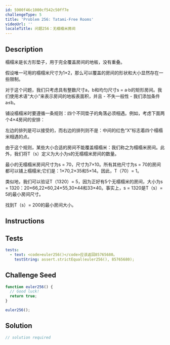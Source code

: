 ```yaml
---
id: 5900f46c1000cf542c50ff7e
challengeType: 5
title: 'Problem 256: Tatami-Free Rooms'
videoUrl: ''
localeTitle: 问题256：无榻榻米房间
---
```


## Description
<section id="description">榻榻米是长方形垫子，用于完全覆盖房间的地板，没有重叠。 <p>假设唯一可用的榻榻米尺寸为1×2，那么可以覆盖的房间的形状和大小显然存在一些限制。 </p><p>对于这个问题，我们只考虑具有整数尺寸a，b和均匀尺寸s = a·b的矩形房间。我们使用术语“大小”来表示房间的地板表面积，并且 - 不失一般性 - 我们添加条件a≤b。 </p><p>铺设榻榻米时要遵循一条规则：四个不同垫子的角落必须相遇。例如，考虑下面两个4×4房间的安排： </p><p>左边的排列是可以接受的，而右边的排列则不是：中间的红色“X”标志着四个榻榻米相遇的点。 </p><p>由于这个规则，某些大小合适的房间不能覆盖榻榻米：我们称之为榻榻米房间。此外，我们将T（s）定义为大小为s的无榻榻米房间的数量。 </p><p>最小的无榻榻米房间尺寸为s = 70，尺寸为7×10。所有其他尺寸为s = 70的房间都可以铺上榻榻米;它们是：1×70,2×35和5×14。因此，T（70）= 1。 </p><p>类似地，我们可以验证T（1320）= 5，因为正好有5个无榻榻米的房间，大小为s = 1320：20×66,22×60,24×55,30×44和33×40。事实上，s = 1320是T（s）= 5的最小房间尺寸。 </p><p>找到T（s）= 200的最小房间大小。 </p></section>

## Instructions
<section id="instructions">
</section>

## Tests
<section id='tests'>

```yml
tests:
  - text: <code>euler256()</code>应该返回85765680。
    testString: assert.strictEqual(euler256(), 85765680);

```

</section>

## Challenge Seed
<section id='challengeSeed'>

<div id='js-seed'>

```js
function euler256() {
  // Good luck!
  return true;
}

euler256();

```

</div>



</section>

## Solution
<section id='solution'>

```js
// solution required
```
</section>
